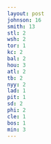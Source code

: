 ```yaml
---
layout: post
johnson: 16
smith: 13
stl: 2
wsh: 2
tor: 1
kc: 2
bal: 2
hou: 3
atl: 2
tb: 2
nyy: 2
lad: 1
pit: 1
sd: 2
phi: 2
cle: 1
bos: 1
min: 3
---
```

